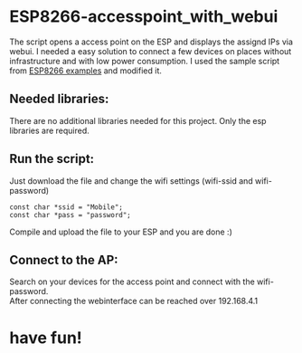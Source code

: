 # ESP8266-accesspoint_with_webui
The script opens a access point on the ESP and displays the assignd IPs via webui.
I needed a easy solution to connect a few devices on places without infrastructure and with low power consumption.
I used the sample script from [ESP8266 examples](https://github.com/esp8266/Arduino/blob/master/libraries/ESP8266WiFi/examples/WiFiAccessPoint/WiFiAccessPoint.ino) and modified it.

## Needed libraries:
There are no additional libraries needed for this project.
Only the esp libraries are required.


## Run the script:
Just download the file and change the wifi settings (wifi-ssid and wifi-password)

```
const char *ssid = "Mobile";
const char *pass = "password";
```

Compile and upload the file to your ESP and you are done :)

## Connect to the AP:
Search on your devices for the access point and connect with the wifi-password.  
After connecting the webinterface can be reached over 192.168.4.1




# have fun!
